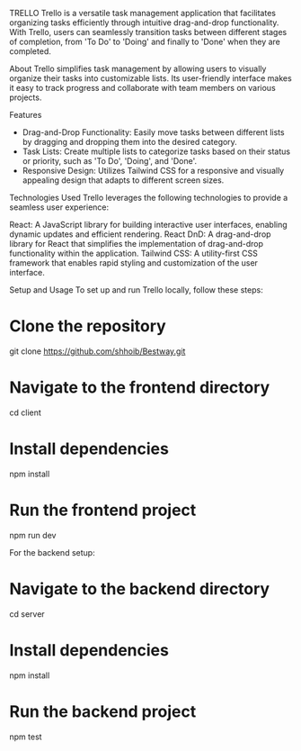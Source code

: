 TRELLO
Trello is a versatile task management application that facilitates organizing tasks efficiently through intuitive drag-and-drop functionality. With Trello, users can seamlessly transition tasks between different stages of completion, from 'To Do' to 'Doing' and finally to 'Done' when they are completed.

About
Trello simplifies task management by allowing users to visually organize their tasks into customizable lists. Its user-friendly interface makes it easy to track progress and collaborate with team members on various projects.

Features
* Drag-and-Drop Functionality: Easily move tasks between different lists by dragging and dropping them into the desired category.
* Task Lists: Create multiple lists to categorize tasks based on their status or priority, such as 'To Do', 'Doing', and 'Done'.
* Responsive Design: Utilizes Tailwind CSS for a responsive and visually appealing design that adapts to different screen sizes.

  
Technologies Used
Trello leverages the following technologies to provide a seamless user experience:

React: A JavaScript library for building interactive user interfaces, enabling dynamic updates and efficient rendering.
React DnD: A drag-and-drop library for React that simplifies the implementation of drag-and-drop functionality within the application.
Tailwind CSS: A utility-first CSS framework that enables rapid styling and customization of the user interface.

Setup and Usage
To set up and run Trello locally, follow these steps:

# Clone the repository
git clone https://github.com/shhoib/Bestway.git

# Navigate to the frontend directory
cd client

# Install dependencies
npm install

# Run the frontend project
npm run dev


For the backend setup:

# Navigate to the backend directory
cd server

# Install dependencies
npm install

# Run the backend project
npm test

